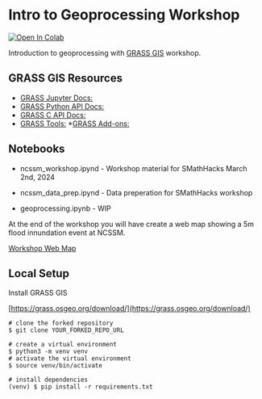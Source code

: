 # Intro to Geoprocessing Workshop

[![Open In Colab](https://colab.research.google.com/assets/colab-badge.svg)](https://colab.research.google.com/github/tomorrownow/intro-to-geoprocessing-workshop/blob/main/ncssm_workshop.ipynb)

Introduction to geoprocessing with [GRASS GIS](https://grass.osgeo.org/) workshop.

## GRASS GIS Resources

* [GRASS Jupyter Docs:](https://grass.osgeo.org/grass83/manuals/libpython/grass.jupyter.html)
* [GRASS Python API Docs:](https://grass.osgeo.org/grass83/manuals/libpython/index.html)
* [GRASS C API Docs:](https://grass.osgeo.org/programming8/)
* [GRASS Tools:](https://grass.osgeo.org/grass83/manuals/general.html)
*[GRASS Add-ons:](https://grass.osgeo.org/grass83/manuals/addons/)

<!-- ![qr](./images/qr_code.png) -->

## Notebooks

* ncssm_workshop.ipynd - Workshop material for SMathHacks March 2nd, 2024

* ncssm_data_prep.ipynd - Data preperation for SMathHacks workshop

* geoprocessing.ipynb - WIP

At the end of the workshop you will have create a web map showing a 5m flood innundation event at NCSSM.

[Workshop Web Map](https://tomorrownow.github.io/intro-to-geoprocessing-workshop/)

## Local Setup

Install GRASS GIS

[https://grass.osgeo.org/download/](https://grass.osgeo.org/download/)

```bsah
# clone the forked repository
$ git clone YOUR_FORKED_REPO_URL

# create a virtual environment
$ python3 -m venv venv
# activate the virtual environment
$ source venv/bin/activate

# install dependencies
(venv) $ pip install -r requirements.txt

```
